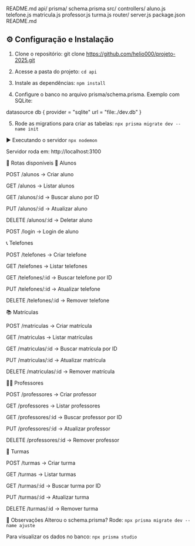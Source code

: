 README.md
api/
  prisma/
    schema.prisma
  src/
    controllers/
      aluno.js
      telefone.js
      matricula.js
      professor.js
      turma.js
    router/
    server.js
package.json
README.md

 ## ⚙️ Configuração e Instalação

 1. Clone o repositório: git clone https://github.com/helio000/projeto-2025.git

 2. Acesse a pasta do projeto: ```cd api```

3.  Instale as dependências: ```npm install```

4. Configure o banco no arquivo prisma/schema.prisma.
Exemplo com SQLite:

datasource db {
  provider = "sqlite"
  url      = "file:./dev.db"
}

5. Rode as migrations para criar as tabelas: ```npx prisma migrate dev --name init```

▶️ Executando o servidor
```npx nodemon```

Servidor roda em: http://localhost:3100

📌 Rotas disponíveis
👤 Alunos

POST /alunos → Criar aluno

GET /alunos → Listar alunos

GET /alunos/:id → Buscar aluno por ID

PUT /alunos/:id → Atualizar aluno

DELETE /alunos/:id → Deletar aluno

POST /login → Login de aluno

📞 Telefones

POST /telefones → Criar telefone

GET /telefones → Listar telefones

GET /telefones/:id → Buscar telefone por ID

PUT /telefones/:id → Atualizar telefone

DELETE /telefones/:id → Remover telefone

📚 Matrículas

POST /matriculas → Criar matrícula

GET /matriculas → Listar matrículas

GET /matriculas/:id → Buscar matrícula por ID

PUT /matriculas/:id → Atualizar matrícula

DELETE /matriculas/:id → Remover matrícula

👨‍🏫 Professores

POST /professores → Criar professor

GET /professores → Listar professores

GET /professores/:id → Buscar professor por ID

PUT /professores/:id → Atualizar professor

DELETE /professores/:id → Remover professor

🥋 Turmas

POST /turmas → Criar turma

GET /turmas → Listar turmas

GET /turmas/:id → Buscar turma por ID

PUT /turmas/:id → Atualizar turma

DELETE /turmas/:id → Remover turma

📖 Observações
Alterou o schema.prisma? Rode: ```npx prisma migrate dev --name ajuste```

Para visualizar os dados no banco:  ```npx prisma studio ```

